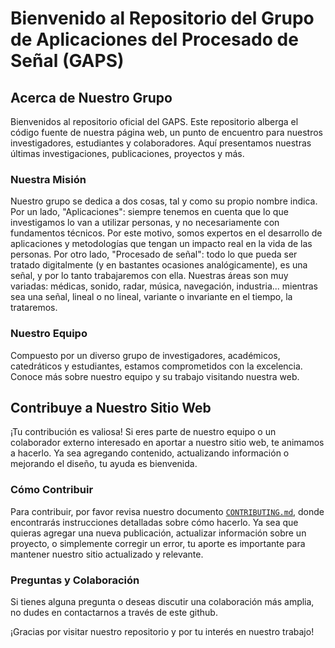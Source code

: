 # Bienvenido al Repositorio del Grupo de Aplicaciones del Procesado de Señal (GAPS) 

## Acerca de Nuestro Grupo

Bienvenidos al repositorio oficial del GAPS. Este repositorio alberga el código fuente de nuestra página web, un punto de encuentro para nuestros investigadores, estudiantes y colaboradores. Aquí presentamos nuestras últimas investigaciones, publicaciones, proyectos y más.

### Nuestra Misión

Nuestro grupo se dedica a dos cosas, tal y como su propio nombre indica. Por un lado, "Aplicaciones": siempre tenemos en cuenta que lo que investigamos lo van a utilizar personas, y no necesariamente con fundamentos técnicos. Por este motivo, somos expertos en el desarrollo de aplicaciones y metodologías que tengan un impacto real en la vida de las personas. Por otro lado, "Procesado de señal": todo lo que pueda ser tratado digitalmente (y en bastantes ocasiones analógicamente), es una señal, y por lo tanto trabajaremos con ella. Nuestras áreas son muy variadas: médicas, sonido, radar, música, navegación, industria... mientras sea una señal, lineal o no lineal, variante o invariante en el tiempo, la trataremos.

### Nuestro Equipo

Compuesto por un diverso grupo de investigadores, académicos, catedráticos y estudiantes, estamos comprometidos con la excelencia. Conoce más sobre nuestro equipo y su trabajo visitando nuestra web.

## Contribuye a Nuestro Sitio Web

¡Tu contribución es valiosa! Si eres parte de nuestro equipo o un colaborador externo interesado en aportar a nuestro sitio web, te animamos a hacerlo. Ya sea agregando contenido, actualizando información o mejorando el diseño, tu ayuda es bienvenida.

### Cómo Contribuir

Para contribuir, por favor revisa nuestro documento [`CONTRIBUTING.md`](CONTRIBUTING.md), donde encontrarás instrucciones detalladas sobre cómo hacerlo. Ya sea que quieras agregar una nueva publicación, actualizar información sobre un proyecto, o simplemente corregir un error, tu aporte es importante para mantener nuestro sitio actualizado y relevante.

### Preguntas y Colaboración

Si tienes alguna pregunta o deseas discutir una colaboración más amplia, no dudes en contactarnos a través de este github.

¡Gracias por visitar nuestro repositorio y por tu interés en nuestro trabajo!